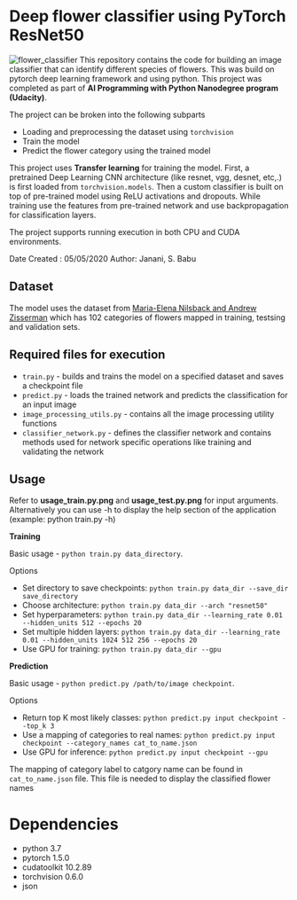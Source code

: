 # Deep flower classifier using PyTorch ResNet50

![flower_classifier](https://github.com/JananiSBabu/flower-image-classifier-pytorch-torchvision/blob/master/assets/website_img1.png)
This repository contains the code for building an image classifier that can identify different species of flowers. This was build on pytorch deep learning framework and using python. This project was completed as part of **AI Programming with Python Nanodegree program (Udacity)**.

The project can be broken into the following subparts
* Loading and preprocessing the dataset using `torchvision`
* Train the model
* Predict the flower category using the trained model 

This project uses **Transfer learning** for training the model. First, a pretrained Deep Learning CNN architecture (like resnet, vgg, desnet, etc,.) is first loaded from `torchvision.models`. Then a custom classifier is built on top of pre-trained model using ReLU activations and dropouts. While training use the features from pre-trained network and use backpropagation for classification layers.   

The project supports running execution in both CPU and CUDA environments.

Date Created : 05/05/2020
Author: Janani, S. Babu

## Dataset
The model uses the dataset from [Maria-Elena Nilsback and Andrew Zisserman](http://www.robots.ox.ac.uk/~vgg/data/flowers/102/index.html) which has 102 categories of flowers mapped in training, testsing and validation sets. 

## Required files for execution
* `train.py` - builds and trains the model on a specified dataset and saves a checkpoint file
* `predict.py` - loads the trained network and predicts the classification for an input image
* `image_processing_utils.py` - contains all the image processing utility functions
* `classifier_network.py` - defines the classifier network and contains methods used for network specific operations like training and validating the network

## Usage
Refer to **usage_train.py.png** and **usage_test.py.png** for input arguments. Alternatively you can use -h to display the help section of the application (example: python train.py -h)

**Training**

Basic usage - `python train.py data_directory`.  

Options
* Set directory to save checkpoints: `python train.py data_dir --save_dir save_directory`
* Choose architecture: `python train.py data_dir --arch "resnet50"`
* Set hyperparameters: `python train.py data_dir --learning_rate 0.01 --hidden_units 512 --epochs 20`
* Set multiple hidden layers: `python train.py data_dir --learning_rate 0.01 --hidden_units 1024 512 256 --epochs 20`
* Use GPU for training: `python train.py data_dir --gpu`

**Prediction**

Basic usage - `python predict.py /path/to/image checkpoint`.
 
Options
* Return top K most likely classes: `python predict.py input checkpoint --top_k 3`
* Use a mapping of categories to real names: `python predict.py input checkpoint --category_names cat_to_name.json`
* Use GPU for inference: `python predict.py input checkpoint --gpu`

The mapping of category label to catgory name can be found in `cat_to_name.json` file. This file is needed to display the classified flower names

# Dependencies
* python 3.7
* pytorch 1.5.0
* cudatoolkit 10.2.89
* torchvision 0.6.0 
* json
